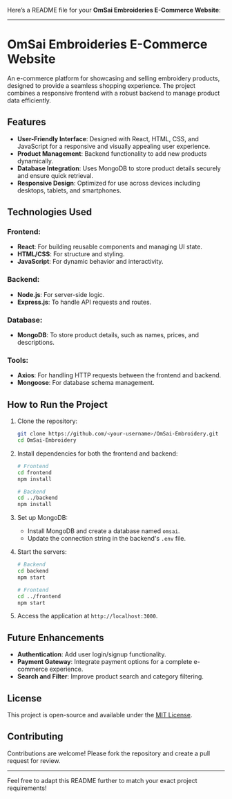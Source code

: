 Here’s a README file for your **OmSai Embroideries E-Commerce Website**:

---

# OmSai Embroideries E-Commerce Website

An e-commerce platform for showcasing and selling embroidery products, designed to provide a seamless shopping experience. The project combines a responsive frontend with a robust backend to manage product data efficiently.

## Features

- **User-Friendly Interface**: Designed with React, HTML, CSS, and JavaScript for a responsive and visually appealing user experience.
- **Product Management**: Backend functionality to add new products dynamically.
- **Database Integration**: Uses MongoDB to store product details securely and ensure quick retrieval.
- **Responsive Design**: Optimized for use across devices including desktops, tablets, and smartphones.

## Technologies Used

### Frontend:
- **React**: For building reusable components and managing UI state.
- **HTML/CSS**: For structure and styling.
- **JavaScript**: For dynamic behavior and interactivity.

### Backend:
- **Node.js**: For server-side logic.
- **Express.js**: To handle API requests and routes.

### Database:
- **MongoDB**: To store product details, such as names, prices, and descriptions.

### Tools:
- **Axios**: For handling HTTP requests between the frontend and backend.
- **Mongoose**: For database schema management.

## How to Run the Project

1. Clone the repository:
   ```bash
   git clone https://github.com/<your-username>/OmSai-Embroidery.git
   cd OmSai-Embroidery
   ```

2. Install dependencies for both the frontend and backend:
   ```bash
   # Frontend
   cd frontend
   npm install

   # Backend
   cd ../backend
   npm install
   ```

3. Set up MongoDB:
   - Install MongoDB and create a database named `omsai`.
   - Update the connection string in the backend's `.env` file.

4. Start the servers:
   ```bash
   # Backend
   cd backend
   npm start

   # Frontend
   cd ../frontend
   npm start
   ```

5. Access the application at `http://localhost:3000`.

## Future Enhancements

- **Authentication**: Add user login/signup functionality.
- **Payment Gateway**: Integrate payment options for a complete e-commerce experience.
- **Search and Filter**: Improve product search and category filtering.

## License

This project is open-source and available under the [MIT License](LICENSE).

## Contributing

Contributions are welcome! Please fork the repository and create a pull request for review.

---

Feel free to adapt this README further to match your exact project requirements!
